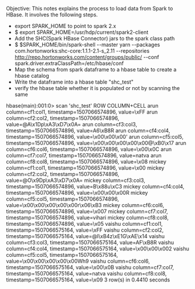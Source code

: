 
Objective:
This notes explains the process to load data from Spark to HBase. It involves the following steps.
- export SPARK_HOME to point to spark 2.x
- $ export SPARK_HOME=/usr/hdp/current/spark2-client
- Add the SHC(Spark HBase Connector) jars to the spark class path
- $ $SPARK_HOME/bin/spark-shell --master yarn --packages com.hortonworks:shc-core:1.1.1-2.1-s_2.11 --repositories http://repo.hortonworks.com/content/groups/public/ --conf spark.driver.extraClassPath=/etc/hbase/conf
- Map the schema from spark dataframe to a hbase table to create a hbase catalog
- Write the dataframe into a hbase table "shc_test"
- verify the hbase table whether it is populated or not by scanning the same

hbase(main):001:0> scan 'shc_test'
ROW                               COLUMN+CELL
 arun                             column=cf1:col1, timestamp=1507066574896, value=\xFF
 arun                             column=cf2:col2, timestamp=1507066574896, value=@A\x1Dp\xA3\xD7\x0A=
 arun                             column=cf3:col3, timestamp=1507066574896, value=A6\xB8R
 arun                             column=cf4:col4, timestamp=1507066574896, value=\x00\x00\x00'
 arun                             column=cf5:col5, timestamp=1507066574896, value=\x00\x00\x00\x00\x00@\xB0\x17
 arun                             column=cf6:col6, timestamp=1507066574896, value=\x00\x0C
 arun                             column=cf7:col7, timestamp=1507066574896, value=natva
 arun                             column=cf8:col8, timestamp=1507066574896, value=\x08
 mickey                           column=cf1:col1, timestamp=1507066574896, value=\x00
 mickey                           column=cf2:col2, timestamp=1507066574896, value=@O\x9Dp\xA3\xD7\x0A=
 mickey                           column=cf3:col3, timestamp=1507066574896, value=B\x88u\xC3
 mickey                           column=cf4:col4, timestamp=1507066574896, value=\x00\x00\x00R
 mickey                           column=cf5:col5, timestamp=1507066574896, value=\x00\x00\x00\x00\x00r\x06\xB3
 mickey                           column=cf6:col6, timestamp=1507066574896, value=\x007
 mickey                           column=cf7:col7, timestamp=1507066574896, value=vihari
 mickey                           column=cf8:col8, timestamp=1507066574896, value=\x05
 vaishu                           column=cf1:col1, timestamp=1507066575164, value=\xFF
 vaishu                           column=cf2:col2, timestamp=1507066575164, value=@I\xB4z\xE1G\xAE\x14
 vaishu                           column=cf3:col3, timestamp=1507066575164, value=AF\xB8R
 vaishu                           column=cf4:col4, timestamp=1507066575164, value=\x00\x00\x002
 vaishu                           column=cf5:col5, timestamp=1507066575164, value=\x00\x00\x00\x00\x00Wh9
 vaishu                           column=cf6:col6, timestamp=1507066575164, value=\x00\x0B
 vaishu                           column=cf7:col7, timestamp=1507066575164, value=natva
 vaishu                           column=cf8:col8, timestamp=1507066575164, value=\x09
3 row(s) in 0.4410 seconds
